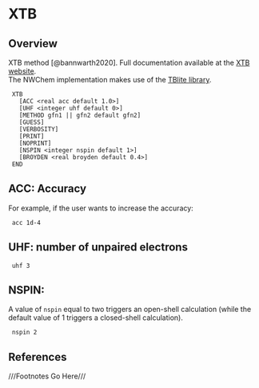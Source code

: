 # XTB

## Overview

XTB method [@bannwarth2020]. Full documentation available at the [XTB website](https://xtb-docs.readthedocs.io).  
The NWChem implementation makes use of the [TBlite library](https://xtb-docs.readthedocs.io).  

```
 XTB
   [ACC <real acc default 1.0>] 
   [UHF <integer uhf default 0>]
   [METHOD gfn1 || gfn2 default gfn2]
   [GUESS]
   [VERBOSITY]
   [PRINT]  
   [NOPRINT]
   [NSPIN <integer nspin default 1>]
   [BROYDEN <real broyden default 0.4>]
 END
```

## ACC: Accuracy

For example, if the user wants to increase the accuracy:
```
 acc 1d-4
```

## UHF: number of unpaired electrons

```
 uhf 3
```

## NSPIN:

A value of `nspin` equal to two triggers an open-shell calculation (while the default value of 1 triggers a closed-shell calculation).

```
 nspin 2
```


## References
///Footnotes Go Here///


